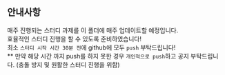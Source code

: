 ## 안내사항

매주 진행되는 스터디 과제를 이 폴더에 매주 업데이트할 예정입니다.  
효율적인 스터디 진행을 할 수 있도록 준비하였습니다!    
최소 `스터디 시작 시간 30분 전`에 github에 모두 `push` 부탁드립니다!   
** 만약 해당 시간 까지 push를 하지 못한 경우 `개인적으로 push`하고 공지 부탁드립니다. (충돌 방지 및 원활한 스터디 진행을 위함)